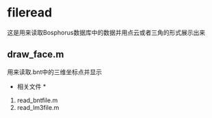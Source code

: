 # fileread
这是用来读取Bosphorus数据库中的数据并用点云或者三角的形式展示出来
## draw_face.m
用来读取.bnt中的三维坐标点并显示
* 相关文件 *
1. read_bntfile.m
2. read_lm3file.m
